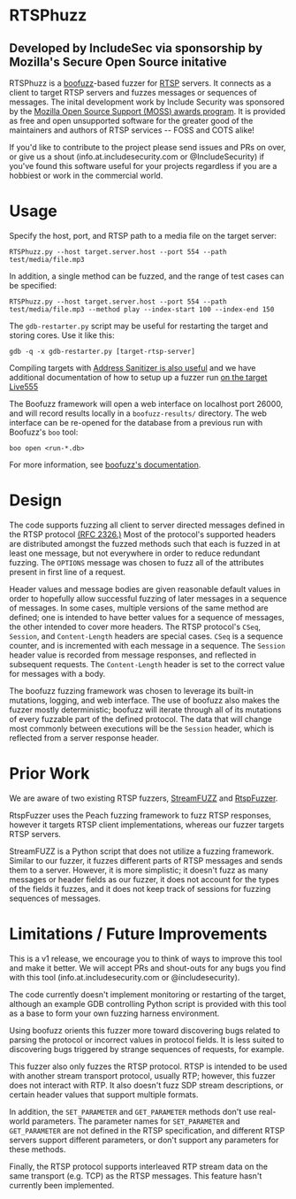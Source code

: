 # RTSPhuzz
## Developed by IncludeSec via sponsorship by Mozilla's Secure Open Source initative

RTSPhuzz is a [boofuzz](https://github.com/jtpereyda/boofuzz)-based fuzzer for [RTSP](https://tools.ietf.org/html/rfc2326) servers. It connects as a client to target RTSP servers and fuzzes messages or sequences of messages. The inital development work by Include Security was sponsored by the [Mozilla Open Source Support (MOSS) awards program](https://www.mozilla.org/en-US/moss/). It is provided as free and open unsupported software for the greater good of the maintainers and authors of RTSP services -- FOSS and COTS alike!

If you'd like to contribute to the project please send issues and PRs on over, or give us a shout (info.at.includesecurity.com or @IncludeSecurity) if you've found this software useful for your projects regardless if you are a hobbiest or work in the commercial world.

# Usage

Specify the host, port, and RTSP path to a media file on the target server:

```RTSPhuzz.py --host target.server.host --port 554 --path test/media/file.mp3```

In addition, a single method can be fuzzed, and the range of test cases can be specified:

```RTSPhuzz.py --host target.server.host --port 554 --path test/media/file.mp3 --method play --index-start 100 --index-end 150```

The `gdb-restarter.py` script may be useful for restarting the target and storing cores. Use it like this:

```gdb -q -x gdb-restarter.py [target-rtsp-server]```

Compiling targets with [Address Sanitizer is also useful](https://clang.llvm.org/docs/AddressSanitizer.html) and we have additional documentation of how to setup up a fuzzer run [on the target Live555](FuzzerRun.md)

The Boofuzz framework will open a web interface on localhost port 26000, and will record results locally in a `boofuzz-results/` directory. The web interface can be re-opened for the database from a previous run with Boofuzz's `boo` tool:

```boo open <run-*.db>```

For more information, see [boofuzz's documentation](https://boofuzz.readthedocs.io/en/stable/user/quickstart.html).

# Design

The code supports fuzzing all client to server directed messages defined in the RTSP protocol [(RFC 2326.)](https://tools.ietf.org/html/rfc2326) Most of the protocol's supported headers are distributed amongst the fuzzed methods such that each is fuzzed in at least one message, but not everywhere in order to reduce redundant fuzzing. The `OPTIONS` message was chosen to fuzz all of the attributes present in first line of a request.

Header values and message bodies are given reasonable default values in order to hopefully allow successful fuzzing of later messages in a sequence of messages. In some cases, multiple versions of the same method are defined; one is intended to have better values for a sequence of messages, the other intended to cover more headers.
The RTSP protocol's `CSeq`, `Session`, and `Content-Length` headers are special cases. `CSeq` is a sequence counter, and is incremented with each message in a sequence. The `Session` header value is recorded from message responses, and reflected in subsequent requests. The `Content-Length` header is set to the correct value for messages with a body.

The boofuzz fuzzing framework was chosen to leverage its built-in mutations, logging, and web interface. The use of boofuzz also makes the fuzzer mostly deterministic; boofuzz will iterate through all of its mutations of every fuzzable part of the defined protocol. The data that will change most commonly between executions will be the `Session` header, which is reflected from a server response header.

# Prior Work
We are aware of two existing RTSP fuzzers, [StreamFUZZ](https://github.com/rabimba/StreamFUZZ) and [RtspFuzzer](https://github.com/iSECPartners/RtspFuzzer). 

RtspFuzzer uses the Peach fuzzing framework to fuzz RTSP responses, however it targets RTSP client implementations, whereas our fuzzer targets RTSP servers.

StreamFUZZ is a Python script that does not utilize a fuzzing framework. Similar to our fuzzer, it fuzzes different parts of RTSP messages and sends them to a server. However, it is more simplistic; it doesn't fuzz as many messages or header fields as our fuzzer, it does not account for the types of the fields it fuzzes, and it does not keep track of sessions for fuzzing sequences of messages.

# Limitations / Future Improvements

This is a v1 release, we encourage you to think of ways to improve this tool and make it better. We will accept PRs and shout-outs for any bugs you find with this tool (info.at.includesecurity.com or @includesecurity).

The code currently doesn't implement monitoring or restarting of the target, although an example GDB controlling Python script is provided with this tool as a base to form your own fuzzing harness environment. 

Using boofuzz orients this fuzzer more toward discovering bugs related to parsing the protocol or incorrect values in protocol fields. It is less suited to discovering bugs triggered by strange sequences of requests, for example.

This fuzzer also only fuzzes the RTSP protocol. RTSP is intended to be used with another stream transport protocol, usually RTP; however, this fuzzer does not interact with RTP. It also doesn't fuzz SDP stream descriptions, or certain header values that support multiple formats. 

In addition, the `SET_PARAMETER` and `GET_PARAMETER` methods don't use real-world parameters. The parameter names for `SET_PARAMETER` and `GET_PARAMETER` are not defined in the RTSP specification, and different RTSP servers support different parameters, or don't support any parameters for these methods.

Finally, the RTSP protocol supports interleaved RTP stream data on the same transport (e.g. TCP) as the RTSP messages. This feature hasn't currently been implemented.
